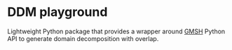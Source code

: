 # DDM playground

Lightweight Python package that provides a wrapper around [GMSH](https://gmsh.info) Python API to generate domain decomposition with overlap.
